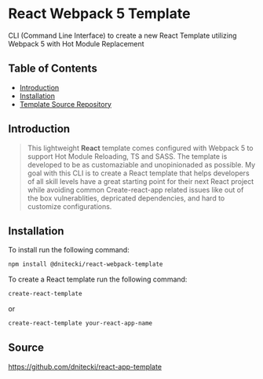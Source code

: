 # React Webpack 5 Template

CLI (Command Line Interface) to create a new React Template utilizing Webpack 5 with Hot Module Replacement

## Table of Contents

- [Introduction](#introduction)
- [Installation](#installation)
- [Template Source Repository](#Source)

## Introduction

> This lightweight **React** template comes configured with Webpack 5 to support Hot Module Reloading, TS and SASS. The template is developed to be as customaziable and unopinionaded as possible. My goal with this CLI is to create a React template that helps developers of all skill levels have a great starting point for their next React project while avoiding common Create-react-app related issues like out of the box vulnerablities, depricated dependencies, and hard to customize configurations.

## Installation

To install run the following command:

```bash
npm install @dnitecki/react-webpack-template
```

To create a React template run the following command:

```bash
create-react-template
```

or

```bash
create-react-template your-react-app-name
```

## Source

https://github.com/dnitecki/react-app-template
